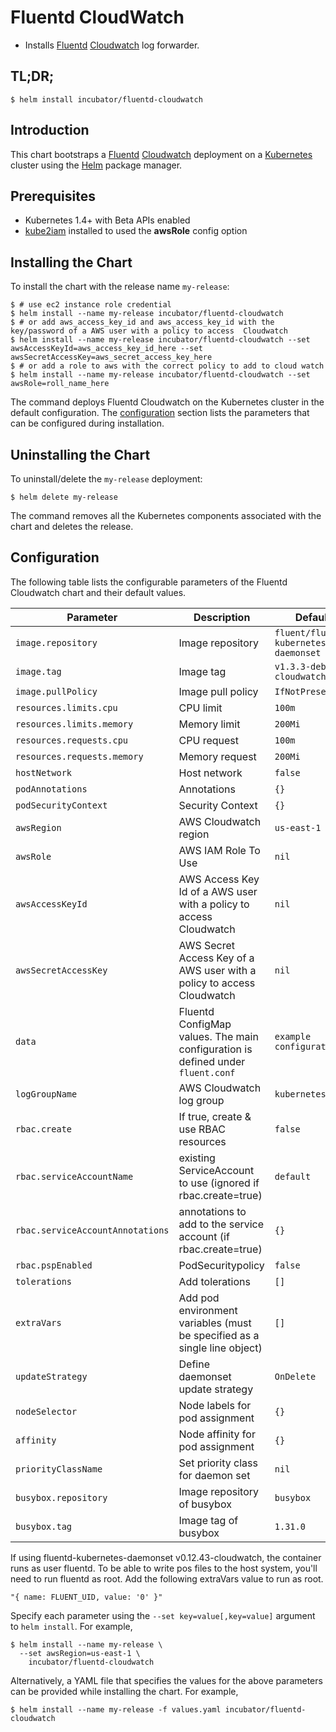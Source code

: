 # Fluentd CloudWatch

* Installs [Fluentd](https://www.fluentd.org/) [Cloudwatch](https://aws.amazon.com/cloudwatch/) log forwarder.

## TL;DR;

```console
$ helm install incubator/fluentd-cloudwatch
```

## Introduction

This chart bootstraps a [Fluentd](https://www.fluentd.org/) [Cloudwatch](https://aws.amazon.com/cloudwatch/) deployment on a [Kubernetes](http://kubernetes.io) cluster using the [Helm](https://helm.sh) package manager.

## Prerequisites

- Kubernetes 1.4+ with Beta APIs enabled
- [kube2iam](../../stable/kube2iam) installed to used the **awsRole** config option

## Installing the Chart

To install the chart with the release name `my-release`:

```console
$ # use ec2 instance role credential
$ helm install --name my-release incubator/fluentd-cloudwatch
$ # or add aws_access_key_id and aws_access_key_id with the key/password of a AWS user with a policy to access  Cloudwatch
$ helm install --name my-release incubator/fluentd-cloudwatch --set awsAccessKeyId=aws_access_key_id_here --set awsSecretAccessKey=aws_secret_access_key_here
$ # or add a role to aws with the correct policy to add to cloud watch
$ helm install --name my-release incubator/fluentd-cloudwatch --set awsRole=roll_name_here
```

The command deploys Fluentd Cloudwatch on the Kubernetes cluster in the default configuration. The [configuration](#configuration) section lists the parameters that can be configured during installation.

## Uninstalling the Chart

To uninstall/delete the `my-release` deployment:

```console
$ helm delete my-release
```

The command removes all the Kubernetes components associated with the chart and deletes the release.

## Configuration

The following table lists the configurable parameters of the Fluentd Cloudwatch chart and their default values.

| Parameter                        | Description                                                                     | Default                               |
| -------------------------------- | ------------------------------------------------------------------------------- | --------------------------------------|
| `image.repository`               | Image repository                                                                | `fluent/fluentd-kubernetes-daemonset` |
| `image.tag`                      | Image tag                                                                       | `v1.3.3-debian-cloudwatch-1.0`        |
| `image.pullPolicy`               | Image pull policy                                                               | `IfNotPresent`                        |
| `resources.limits.cpu`           | CPU limit                                                                       | `100m`                                |
| `resources.limits.memory`        | Memory limit                                                                    | `200Mi`                               |
| `resources.requests.cpu`         | CPU request                                                                     | `100m`                                |
| `resources.requests.memory`      | Memory request                                                                  | `200Mi`                               |
| `hostNetwork`                    | Host network                                                                    | `false`                               |
| `podAnnotations`                 | Annotations                                                                     | `{}`                                  |
| `podSecurityContext`             | Security Context                                                                | `{}`                                  |
| `awsRegion`                      | AWS Cloudwatch region                                                           | `us-east-1`                           |
| `awsRole`                        | AWS IAM Role To Use                                                             | `nil`                                 |
| `awsAccessKeyId`                 | AWS Access Key Id of a AWS user with a policy to access Cloudwatch              | `nil`                                 |
| `awsSecretAccessKey`             | AWS Secret Access Key of a AWS user with a policy to access Cloudwatch          | `nil`                                 |
| `data`                           | Fluentd ConfigMap values. The main configuration is defined under `fluent.conf` | `example configuration`               |
| `logGroupName`                   | AWS Cloudwatch log group                                                        | `kubernetes`                          |
| `rbac.create`                    | If true, create & use RBAC resources                                            | `false`                               |
| `rbac.serviceAccountName`        | existing ServiceAccount to use (ignored if rbac.create=true)                    | `default`                             |
| `rbac.serviceAccountAnnotations` | annotations to add to the service account (if rbac.create=true)                 | `{}`                                  |
| `rbac.pspEnabled`                | PodSecuritypolicy                                                               | `false`                               |
| `tolerations`                    | Add tolerations                                                                 | `[]`                                  |
| `extraVars`                      | Add pod environment variables (must be specified as a single line object)       | `[]`                                  |
| `updateStrategy`                 | Define daemonset update strategy                                                | `OnDelete`                            |
| `nodeSelector`                   | Node labels for pod assignment                                                  | `{}`                                  |
| `affinity`                       | Node affinity for pod assignment                                                | `{}`                                  |
| `priorityClassName`              | Set priority class for daemon set                                               | `nil`                                 |
| `busybox.repository`             | Image repository of busybox                                                     | `busybox`                             |
| `busybox.tag`                    | Image tag of busybox                                                            | `1.31.0`                              |


If using fluentd-kubernetes-daemonset v0.12.43-cloudwatch, the container runs as user fluentd. To be able to write pos files to the host system, you'll need to run fluentd as root. Add the following extraVars value to run as root.

```code
"{ name: FLUENT_UID, value: '0' }"
```

Specify each parameter using the `--set key=value[,key=value]` argument to `helm install`. For example,

```console
$ helm install --name my-release \
  --set awsRegion=us-east-1 \
    incubator/fluentd-cloudwatch
```

Alternatively, a YAML file that specifies the values for the above parameters can be provided while installing the chart. For example,

```console
$ helm install --name my-release -f values.yaml incubator/fluentd-cloudwatch
```
